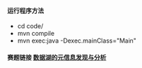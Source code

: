 #### 运行程序方法
-  cd code/
-  mvn compile
-  mvn exec:java -Dexec.mainClass="Main"

#### 赛题链接 [数据湖的元信息发现与分析](https://www.datafountain.cn/competitions/485)
